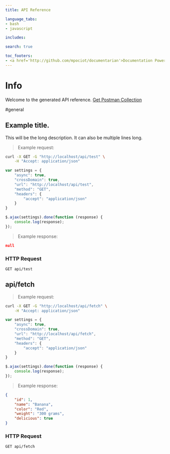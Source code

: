 ```yaml
---
title: API Reference

language_tabs:
- bash
- javascript

includes:

search: true

toc_footers:
- <a href='http://github.com/mpociot/documentarian'>Documentation Powered by Documentarian</a>
---
```

<!-- START_INFO -->
# Info

Welcome to the generated API reference.
[Get Postman Collection](http://localhost/docs/collection.json)

<!-- END_INFO -->

#general
<!-- START_0bef4e738c9d6720ad43b062015d1078 -->
## Example title.

This will be the long description.
It can also be multiple lines long.

> Example request:

```bash
curl -X GET -G "http://localhost/api/test" \
    -H "Accept: application/json"
```

```javascript
var settings = {
    "async": true,
    "crossDomain": true,
    "url": "http://localhost/api/test",
    "method": "GET",
    "headers": {
        "accept": "application/json"
    }
}

$.ajax(settings).done(function (response) {
    console.log(response);
});
```

> Example response:

```json
null
```

### HTTP Request
`GET api/test`


<!-- END_0bef4e738c9d6720ad43b062015d1078 -->

<!-- START_960a1b2b0f0f4dde8ce993307397f9c4 -->
## api/fetch

> Example request:

```bash
curl -X GET -G "http://localhost/api/fetch" \
    -H "Accept: application/json"
```

```javascript
var settings = {
    "async": true,
    "crossDomain": true,
    "url": "http://localhost/api/fetch",
    "method": "GET",
    "headers": {
        "accept": "application/json"
    }
}

$.ajax(settings).done(function (response) {
    console.log(response);
});
```

> Example response:

```json
{
    "id": 1,
    "name": "Banana",
    "color": "Red",
    "weight": "300 grams",
    "delicious": true
}
```

### HTTP Request
`GET api/fetch`


<!-- END_960a1b2b0f0f4dde8ce993307397f9c4 -->


